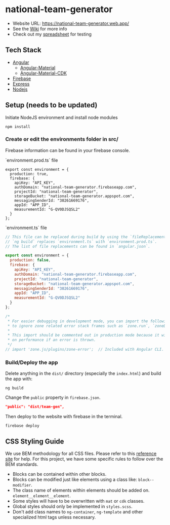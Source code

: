 # national-team-generator

* Website URL: https://national-team-generator.web.app/
* See the [Wiki](https://github.com/maxkarnold/national-team-generator/wiki) for more info
* Check out my [spreadsheet](https://docs.google.com/spreadsheets/d/1iUR0P_v-qPOfyR1cX4iYIAwLiMCHIRPgRx9xRRmNdwc/edit?usp=sharing) for testing

## Tech Stack
* [Angular](https://angular.io/)
  * [Angular-Material](https://material.angular.io/)
  * [Angular-Material-CDK](https://material.angular.io/cdk/categories)
* [Firebase](https://firebase.google.com/docs)
* [Express](https://expressjs.com/)
* [Nodejs](https://nodejs.org/en/)

## Setup (needs to be updated)
Initiate NodeJS environment and install node modules
<br>
```
npm install
```
### Create or edit the environments folder in src/
<p>Firebase information can be found in your firebase console.</p>
<p>`environment.prod.ts` file</p>

```
export const environment = {
  production: true,
  firebase: {
    apiKey: "API_KEY",
    authDomain: "national-team-generator.firebaseapp.com",
    projectId: "national-team-generator",
    storageBucket: "national-team-generator.appspot.com",
    messagingSenderId: "30261669176",
    appId: "APP_ID",
    measurementId: "G-QV0DJSQSL2"
  }
};
```

<p>`environment.ts` file</p>

```javascript
// This file can be replaced during build by using the `fileReplacements` array.
// `ng build` replaces `environment.ts` with `environment.prod.ts`.
// The list of file replacements can be found in `angular.json`.

export const environment = {
  production: false,
  firebase: {
    apiKey: "API_KEY",
    authDomain: "national-team-generator.firebaseapp.com",
    projectId: "national-team-generator",
    storageBucket: "national-team-generator.appspot.com",
    messagingSenderId: "30261669176",
    appId: "APP_ID",
    measurementId: "G-QV0DJSQSL2"
  }
};

/*
 * For easier debugging in development mode, you can import the following file
 * to ignore zone related error stack frames such as `zone.run`, `zoneDelegate.invokeTask`.
 *
 * This import should be commented out in production mode because it will have a negative impact
 * on performance if an error is thrown.
 */
// import 'zone.js/plugins/zone-error';  // Included with Angular CLI.

```

<!-- ### Create the secrets folder src/
<p>Go to your Firebase Console -> Project Settings -> Service Accounts -> Click "Generate new private key" -> Click "Generate key" -> Rename the new file `ServiceAccountKey.json`.</p>
<p>You should add that file to this folder and it should look something like this:</p>

```json
{
  "type": "service_account",
  "project_id": "national-team-generator",
  "private_key_id": "PRIVATE_KEY_ID",
  "private_key": "PRIVATE_KEY",
  "client_email": "CLIENT_EMAIL",
  "client_id": "CLIENT_ID",
  "auth_uri": "https://accounts.google.com/o/oauth2/auth",
  "token_uri": "https://oauth2.googleapis.com/token",
  "auth_provider_x509_cert_url": "https://www.googleapis.com/oauth2/v1/certs",
  "client_x509_cert_url": "CLIENT_X509_CERT_URL"
}
``` -->

### Build/Deploy the app
Delete anything in the `dist/` directory (especially the `index.html`) and build the app with:

```
ng build
```

Change the `public` property in `firebase.json`.


```json
"public": "dist/team-gen",
```

Then deploy to the website with firebase in the terminal.

```
firebase deploy
```

## CSS Styling Guide

We use BEM methodology for all CSS files. Please refer to this [reference site](https://en.bem.info/methodology/key-concepts/) for help. For this project, we have some specific rules to follow over the BEM standards.

* Blocks can be contained within other blocks.
* Blocks can be modified just like elements using a class like: `block--modifier`.
* The class name of elements within elements should be added on. `element__element__element`.
* Some styles will have to be overwritten with `mat` or `cdk` classes.
* Global styles should only be implemented in `styles.scss`.
* Don't add class names to `ng-container`, `ng-template` and other specialized html tags unless necessary.
